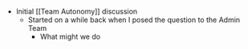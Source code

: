 - Initial [[Team Autonomy]] discussion
	- Started on a while back when I posed the question to the Admin Team
		- What might we do